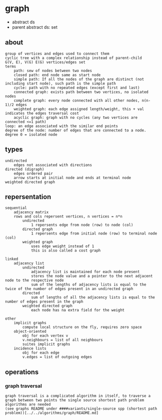 # graph
- abstract ds
- parent abstract ds: set

## about
    group of vertices and edges used to connect them
    cyclic tree with a complex relationship instead of parent-child
    G(V, E), V(G) E(G) vertices/edges set
    terms
        path: sew of nodes between two nodes
        closed path: end node same as start node
        simple path: If all the nodes of the graph are distinct (not including start node), such path is the simple path
        cycle: path with no repeated edges (except first and last)
        connected graph: exists path between two vertices, no isolated nodes
        complete graph: every node connected with all other nodes, n(n-1)/2 edges
        weighted graph: each edge assigned length/weight, this + val indicates the edges traversal cost
        acyclic graph: graph with no cycles (any two vertices are connected <=1 path)
    loop: an edge associated with the similar end points
    degree of the node: number of edges that are connected to a node. degree 0 = isolated node

## types
    undirected
        edges not associated with directions
    directed (digraph)
        edges ordered pair
        arrow starts at initial node and ends at terminal node
    weighted directed graph

## repersentation
    sequential
        adjacency matrix
        rows and cols repersent vertices, n vertices = n*n
            undirected
                1 repersents edge from node (row) to node (col)
            directed graph
                1 repersents edge from initial node (row) to terminal node (col)
            weighted graph
                uses edge weight instead of 1
                this is also called a cost graph
                
    linked
        adjacency list
            undirected
                adjacency list is maintained for each node present
                stores the node value and a pointer to the next adjacent node to the respective node
                sum of the lengths of adjacency lists is equal to the twice of the number of edges present in an undirected graph
            directed
                sum of lengths of all the adjacency lists is equal to the number of edges present in the graph
            weighted directed graph
                each node has na extra field for the weight

    other
        implicit graphs
            compute local structure on the fly, requires zero space
        object-oriented
            obj for each vertex v
            v.neighbours = list of all neighbours
            suites implicit graphs
        incidence lists
            obj for each edge
            v.edges = list of outgoing edges


## operations
### graph traversal
    graph traversal is a complicated algorithm in itself, to traverse a graph between two points the single source shortest path problem algorithms are needed
    (see graphs README under ####variants/single-source spp (shortest path problem))[../../algorithms/graph/README.md]

